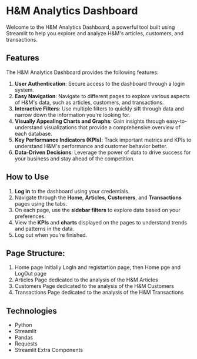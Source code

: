 # H&M Analytics Dashboard

Welcome to the H&M Analytics Dashboard, a powerful tool built using Streamlit to help you explore and analyze H&M's articles, customers, and transactions.

## Features

The H&M Analytics Dashboard provides the following features:

1. **User Authentication**: Secure access to the dashboard through a login system.
2. **Easy Navigation**: Navigate to different pages to explore various aspects of H&M's data, such as articles, customers, and transactions.
3. **Interactive Filters**: Use multiple filters to quickly sift through data and narrow down the information you're looking for.
4. **Visually Appealing Charts and Graphs**: Gain insights through easy-to-understand visualizations that provide a comprehensive overview of each database.
5. **Key Performance Indicators (KPIs)**: Track important metrics and KPIs to understand H&M's performance and customer behavior better.
6. **Data-Driven Decisions**: Leverage the power of data to drive success for your business and stay ahead of the competition.

## How to Use

1. **Log in** to the dashboard using your credentials.
2. Navigate through the **Home**, **Articles**, **Customers**, and **Transactions** pages using the tabs.
3. On each page, use the **sidebar filters** to explore data based on your preferences.
4. View the **KPIs** and **charts** displayed on the pages to understand trends and patterns in the data.
5. Log out when you're finished.

## Page Structure:
1. Home page
   Initially LogIn and registartion page, then Home pge and LogOut page
2. Articles
   Page dedicated to the analysis of the H&M Articles
3. Customers
   Page dedicated to the analysis of the H&M Customers
4. Transactions
   Page dedicated to the analysis of the H&M Transactions

## Technologies

- Python
- Streamlit
- Pandas
- Requests
- Streamlit Extra Components


